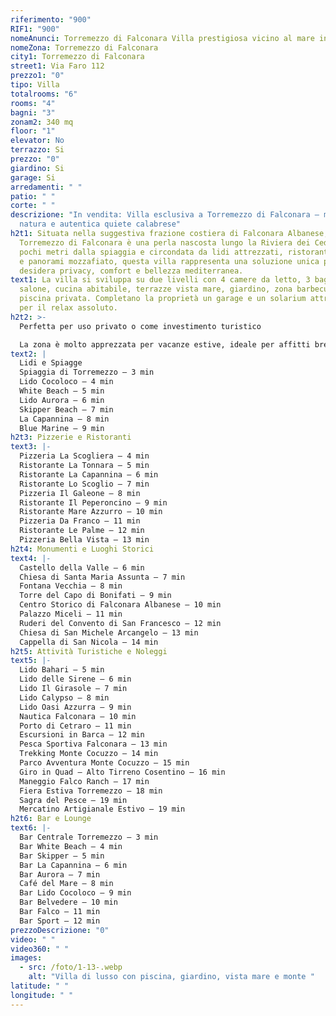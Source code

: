 ```yaml
---
riferimento: "900"
RIF1: "900"
nomeAnunci: Torremezzo di Falconara Villa prestigiosa vicino al mare in Trattativa
nomeZona: Torremezzo di Falconara
city1: Torremezzo di Falconara
street1: Via Faro 112
prezzo1: "0"
tipo: Villa
totalrooms: "6"
rooms: "4"
bagni: "3"
zonam2: 340 mq
floor: "1"
elevator: No
terrazzo: Si
prezzo: "0"
giardino: Si
garage: Si
arredamenti: " "
patio: " "
corte: " "
descrizione: "In vendita: Villa esclusiva a Torremezzo di Falconara – mare,
  natura e autentica quiete calabrese"
h2t1: Situata nella suggestiva frazione costiera di Falconara Albanese,
  Torremezzo di Falconara è una perla nascosta lungo la Riviera dei Cedri. A
  pochi metri dalla spiaggia e circondata da lidi attrezzati, ristoranti tipici
  e panorami mozzafiato, questa villa rappresenta una soluzione unica per chi
  desidera privacy, comfort e bellezza mediterranea.
text1: La villa si sviluppa su due livelli con 4 camere da letto, 3 bagni, ampio
  salone, cucina abitabile, terrazze vista mare, giardino, zona barbecue e
  piscina privata. Completano la proprietà un garage e un solarium attrezzato
  per il relax assoluto.
h2t2: >-
  Perfetta per uso privato o come investimento turistico

  La zona è molto apprezzata per vacanze estive, ideale per affitti brevi o come casa vacanze fronte mare. Vicinanza a porti turistici, escursioni e servizi rende questa villa una soluzione versatile e di valore.
text2: |
  Lidi e Spiagge
  Spiaggia di Torremezzo – 3 min
  Lido Cocoloco – 4 min
  White Beach – 5 min
  Lido Aurora – 6 min
  Skipper Beach – 7 min
  La Capannina – 8 min
  Blue Marine – 9 min
h2t3: Pizzerie e Ristoranti
text3: |-
  Pizzeria La Scogliera – 4 min
  Ristorante La Tonnara – 5 min
  Ristorante La Capannina – 6 min
  Ristorante Lo Scoglio – 7 min
  Pizzeria Il Galeone – 8 min
  Ristorante Il Peperoncino – 9 min
  Ristorante Mare Azzurro – 10 min
  Pizzeria Da Franco – 11 min
  Ristorante Le Palme – 12 min
  Pizzeria Bella Vista – 13 min
h2t4: Monumenti e Luoghi Storici
text4: |-
  Castello della Valle – 6 min
  Chiesa di Santa Maria Assunta – 7 min
  Fontana Vecchia – 8 min
  Torre del Capo di Bonifati – 9 min
  Centro Storico di Falconara Albanese – 10 min
  Palazzo Miceli – 11 min
  Ruderi del Convento di San Francesco – 12 min
  Chiesa di San Michele Arcangelo – 13 min
  Cappella di San Nicola – 14 min
h2t5: Attività Turistiche e Noleggi
text5: |-
  Lido Bahari – 5 min
  Lido delle Sirene – 6 min
  Lido Il Girasole – 7 min
  Lido Calypso – 8 min
  Lido Oasi Azzurra – 9 min
  Nautica Falconara – 10 min
  Porto di Cetraro – 11 min
  Escursioni in Barca – 12 min
  Pesca Sportiva Falconara – 13 min
  Trekking Monte Cocuzzo – 14 min
  Parco Avventura Monte Cocuzzo – 15 min
  Giro in Quad – Alto Tirreno Cosentino – 16 min
  Maneggio Falco Ranch – 17 min
  Fiera Estiva Torremezzo – 18 min
  Sagra del Pesce – 19 min
  Mercatino Artigianale Estivo – 19 min
h2t6: Bar e Lounge
text6: |-
  Bar Centrale Torremezzo – 3 min
  Bar White Beach – 4 min
  Bar Skipper – 5 min
  Bar La Capannina – 6 min
  Bar Aurora – 7 min
  Café del Mare – 8 min
  Bar Lido Cocoloco – 9 min
  Bar Belvedere – 10 min
  Bar Falco – 11 min
  Bar Sport – 12 min
prezzoDescrizione: "0"
video: " "
video360: " "
images:
  - src: /foto/1-13-.webp
    alt: "Villa di lusso con piscina, giardino, vista mare e monte "
latitude: " "
longitude: " "
---
```

